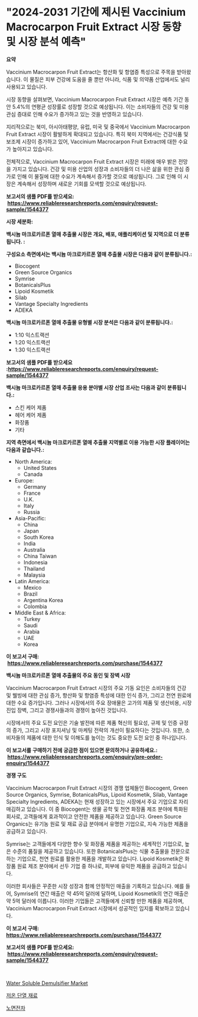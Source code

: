 <p><h1>"2024-2031 기간에 제시된 Vaccinium Macrocarpon Fruit Extract 시장 동향 및 시장 분석 예측"</h1></p><p><strong>요약</strong></p>
<p><p>Vaccinium Macrocarpon Fruit Extract는 항산화 및 항염증 특성으로 주목을 받아왔습니다. 이 물질은 피부 건강에 도움을 줄 뿐만 아니라, 식품 및 의약품 산업에서도 널리 사용되고 있습니다.</p><p>시장 동향을 살펴보면, Vaccinium Macrocarpon Fruit Extract 시장은 예측 기간 동안 5.4%의 연평균 성장률로 성장할 것으로 예상됩니다. 이는 소비자들의 건강 및 미용 관심 증대로 인해 수요가 증가하고 있는 것을 반영하고 있습니다.</p><p>지리적으로는 북미, 아시아태평양, 유럽, 미국 및 중국에서 Vaccinium Macrocarpon Fruit Extract 시장이 활발하게 확대되고 있습니다. 특히 북미 지역에서는 건강식품 및 보조제 시장이 증가하고 있어, Vaccinium Macrocarpon Fruit Extract에 대한 수요가 높아지고 있습니다.</p><p>전체적으로, Vaccinium Macrocarpon Fruit Extract 시장은 미래에 매우 밝은 전망을 가지고 있습니다. 건강 및 미용 산업의 성장과 소비자들의 더 나은 삶을 위한 관심 증가로 인해 이 물질에 대한 수요가 계속해서 증가할 것으로 예상됩니다. 그로 인해 이 시장은 계속해서 성장하며 새로운 기회를 모색할 것으로 예상됩니다.</p></p>
<p><strong>보고서의 샘플 PDF를 받으세요: &nbsp;<a href="https://www.reliableresearchreports.com/enquiry/request-sample/1544377">https://www.reliableresearchreports.com/enquiry/request-sample/1544377</a></strong></p>
<p><strong>시장 세분화:</strong></p>
<p><strong> 백시늄 마크로카르폰 열매 추출물 시장은 개요, 배포, 애플리케이션 및 지역으로 더 분류됩니다. :</strong></p>
<p><strong>구성요소 측면에서는 백시늄 마크로카르폰 열매 추출물 시장은 다음과 같이 분류됩니다.:</strong></p>
<p><ul><li>Biocogent</li><li>Green Source Organics</li><li>Symrise</li><li>BotanicalsPlus</li><li>Lipoid Kosmetik</li><li>Silab</li><li>Vantage Specialty Ingredients</li><li>ADEKA</li></ul></p>
<p><strong> 백시늄 마크로카르폰 열매 추출물 유형별 시장 분석은 다음과 같이 분류됩니다.:</strong></p>
<p><ul><li>1:10 익스트랙션</li><li>1:20 익스트랙션</li><li>1:30 익스트랙션</li></ul></p>
<p><strong>보고서의 샘플 PDF를 받으세요 :<a href="https://www.reliableresearchreports.com/enquiry/request-sample/1544377">https://www.reliableresearchreports.com/enquiry/request-sample/1544377</a></strong></p>
<p><strong> 백시늄 마크로카르폰 열매 추출물 응용 분야별 시장 산업 조사는 다음과 같이 분류됩니다.:</strong></p>
<p><ul><li>스킨 케어 제품</li><li>헤어 케어 제품</li><li>화장품</li><li>기타</li></ul></p>
<p><strong>지역 측면에서 백시늄 마크로카르폰 열매 추출물 지역별로 이용 가능한 시장 플레이어는 다음과 같습니다.:</strong></p>
<p><ul>
    <li>
        North America:
        <ul>
            <li>United States</li>
            <li>Canada</li>
        </ul>
    </li>
    <li>
        Europe:
        <ul>
            <li>Germany</li>
            <li>France</li>
            <li>U.K.</li>
            <li>Italy</li>
            <li>Russia</li>
        </ul>
    </li>
    <li>
        Asia-Pacific:
        <ul>
            <li>China</li>
            <li>Japan</li>
            <li>South Korea</li>
            <li>India</li>
            <li>Australia</li>
            <li>China Taiwan</li>
            <li>Indonesia</li>
            <li>Thailand</li>
            <li>Malaysia</li>
        </ul>
    </li>
    <li>
        Latin America:
        <ul>
            <li>Mexico</li>
            <li>Brazil</li>
            <li>Argentina Korea</li>
            <li>Colombia</li>
        </ul>
    </li>
    <li>
        Middle East & Africa:
        <ul>
            <li>Turkey</li>
            <li>Saudi</li>
            <li>Arabia</li>
            <li>UAE</li>
            <li>Korea</li>
        </ul>
    </li>
    </ul></p>
<p><strong>이 보고서 구매: &nbsp;<a href="https://www.reliableresearchreports.com/purchase/1544377">https://www.reliableresearchreports.com/purchase/1544377</a></strong></p>
<p><strong>백시늄 마크로카르폰 열매 추출물의 주요 동인 및 장벽 시장</strong></p>
<p><p>Vaccinium Macrocarpon Fruit Extract 시장의 주요 기동 요인은 소비자들의 건강 및 웰빙에 대한 관심 증가, 항산화 및 항염증 특성에 대한 인식 증가, 그리고 천연 원료에 대한 수요 증가입니다. 그러나 시장에서의 주요 장애물은 고가의 제품 및 생산비용, 시장진입 장벽, 그리고 경쟁사들과의 경쟁이 높아진 것입니다.</p><p>시장에서의 주요 도전 요인은 기술 발전에 따른 제품 혁신의 필요성, 규제 및 인증 규정의 증가, 그리고 시장 포지셔닝 및 마케팅 전략의 개선이 필요하다는 것입니다. 또한, 소비자들의 제품에 대한 인식 및 이해도를 높이는 것도 중요한 도전 요인 중 하나입니다.</p></p>
<p><strong>이 보고서를 구매하기 전에 궁금한 점이 있으면 문의하거나 공유하세요.: &nbsp;<a href="https://www.reliableresearchreports.com/enquiry/pre-order-enquiry/1544377">https://www.reliableresearchreports.com/enquiry/pre-order-enquiry/1544377</a></strong></p>
<p><strong>경쟁 구도</strong></p>
<p><p>Vaccinium Macrocarpon Fruit Extract 시장의 경쟁 업체들인 Biocogent, Green Source Organics, Symrise, BotanicalsPlus, Lipoid Kosmetik, Silab, Vantage Specialty Ingredients, ADEKA는 현재 성장하고 있는 시장에서 주요 기업으로 자리 매김하고 있습니다. 이 중 Biocogent는 생물 공학 및 천연 화장품 제조 분야에 특화된 회사로, 고객들에게 효과적이고 안전한 제품을 제공하고 있습니다. Green Source Organics는 유기농 원료 및 재료 공급 분야에서 유명한 기업으로, 지속 가능한 제품을 공급하고 있습니다.</p><p>Symrise는 고객들에게 다양한 향수 및 화장품 제품을 제공하는 세계적인 기업으로, 높은 수준의 품질을 제공하고 있습니다. 또한 BotanicalsPlus는 식물 추출물을 전문으로 하는 기업으로, 천연 원료를 활용한 제품을 개발하고 있습니다. Lipoid Kosmetik은 화장품 원료 제조 분야에서 선두 기업 중 하나로, 피부에 유익한 제품을 공급하고 있습니다.</p><p>이러한 회사들은 꾸준한 시장 성장과 함께 안정적인 매출을 기록하고 있습니다. 예를 들어, Symrise의 연간 매출은 약 45억 달러에 달하며, Lipoid Kosmetik의 연간 매출은 약 5억 달러에 이릅니다. 이러한 기업들은 고객들에게 신뢰할 만한 제품을 제공하며, Vaccinium Macrocarpon Fruit Extract 시장에서 성공적인 입지를 확보하고 있습니다.</p></p>
<p><strong>이 보고서 구매: &nbsp; <a href="https://www.reliableresearchreports.com/purchase/1544377">https://www.reliableresearchreports.com/purchase/1544377</a></strong></p>
<p><strong>보고서의 샘플 PDF를 받으세요: &nbsp;<a href="https://www.reliableresearchreports.com/enquiry/request-sample/1544377">https://www.reliableresearchreports.com/enquiry/request-sample/1544377</a></strong><strong></strong></p>
<p>&nbsp;</p>
<p><p><a href="https://funky-papaya-cf4.notion.site/Water-Soluble-Demulsifier-Market-A-Comprehensive-Report-of-its-Market-Share-Growth-Trends-2024--c4fac43a87c34086a88b485fd79869b5">Water Soluble Demulsifier Market</a></p><p><a href="https://medium.com/@heisenberg6587768/%ED%95%9C%EA%B5%AD%EC%96%B4%EB%A1%9C-%EB%B2%88%EC%97%AD-%EC%B6%94%EC%9A%B4-%EB%8B%A8%EC%97%B4-%EC%9E%AC%EB%A3%8C-%EC%8B%9C%EC%9E%A5-2031%EB%85%84%EA%B9%8C%EC%A7%80%EC%9D%98-%ED%8A%B8%EB%A0%8C%EB%93%9C-%EC%98%88%EC%B8%A1-%EB%B0%8F-%EA%B2%BD%EC%9F%81-%EB%B6%84%EC%84%9D-a551cdbfabb2">저온 단열 재료</a></p><p><a href="https://medium.com/@arthuralety6767836754/%EC%8A%A4%ED%81%AC%EB%A6%B0%ED%8A%B8%EB%9E%A8-%EC%8B%9C%EC%9E%A5%EC%9D%80-2031%EB%85%84%EA%B9%8C%EC%A7%80%EC%9D%98-%EC%8B%9C%EC%9E%A5-%EC%A0%90%EC%9C%A0%EC%9C%A8-%ED%81%AC%EA%B8%B0-%EB%B0%8F-%EC%98%88%EC%83%81%EB%90%9C-%EC%98%88%EC%B8%A1%EC%97%90-%EC%B4%88%EC%A0%90%EC%9D%84-%EB%A7%9E%EC%B6%A5%EB%8B%88%EB%8B%A4-69a6ef0e15b4">노면전차</a></p></p>